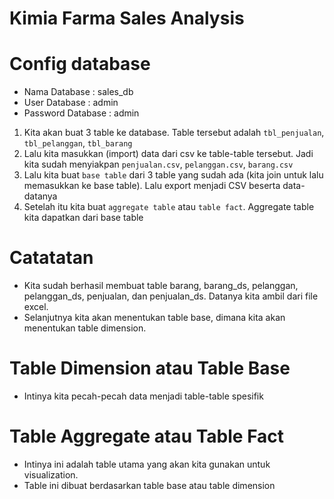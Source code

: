 # Kimia Farma Sales Analysis

# Config database

- Nama Database     : sales_db
- User Database     : admin
- Password Database : admin



1. Kita akan buat 3 table ke database. Table tersebut adalah `tbl_penjualan`, `tbl_pelanggan`, `tbl_barang`
2. Lalu kita masukkan (import) data dari csv ke table-table tersebut. Jadi kita sudah menyiakpan `penjualan.csv`, `pelanggan.csv`, `barang.csv`
3. Lalu kita buat `base table` dari 3 table yang sudah ada (kita join untuk lalu memasukkan ke base table). Lalu export menjadi CSV beserta data-datanya
4. Setelah itu kita buat `aggregate table` atau `table fact`. Aggregate table kita dapatkan dari base table

# Catatatan

- Kita sudah berhasil membuat table barang, barang_ds, pelanggan, pelanggan_ds, penjualan, dan penjualan_ds. Datanya kita ambil dari file excel.
- Selanjutnya kita akan menentukan table base, dimana kita akan menentukan table dimension.

# Table Dimension atau Table Base
- Intinya kita pecah-pecah data menjadi table-table spesifik

# Table Aggregate atau Table Fact
- Intinya ini adalah table utama yang akan kita gunakan untuk visualization.
- Table ini dibuat berdasarkan table base atau table dimension
